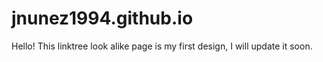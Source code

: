 # jnunez1994.github.io
Hello! This linktree look alike page is my first design, I will update it soon.
